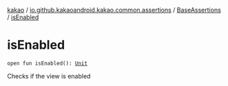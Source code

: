 [kakao](../../index.md) / [io.github.kakaoandroid.kakao.common.assertions](../index.md) / [BaseAssertions](index.md) / [isEnabled](./is-enabled.md)

# isEnabled

`open fun isEnabled(): `[`Unit`](https://kotlinlang.org/api/latest/jvm/stdlib/kotlin/-unit/index.html)

Checks if the view is enabled


